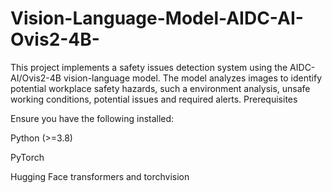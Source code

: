 # Vision-Language-Model-AIDC-AI-Ovis2-4B-
This project implements a safety issues detection system using the AIDC-AI/Ovis2-4B vision-language model. The model analyzes images to identify potential workplace safety hazards, such a environment analysis, unsafe working conditions, potential issues and required alerts.
Prerequisites

Ensure you have the following installed:

Python (>=3.8)

PyTorch

Hugging Face transformers and torchvision

